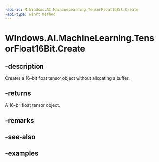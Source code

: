 ```yaml
---
-api-id: M:Windows.AI.MachineLearning.TensorFloat16Bit.Create
-api-type: winrt method
---
```


<!-- Method syntax.
public TensorFloat16Bit TensorFloat16Bit.Create()
-->

# Windows.AI.MachineLearning.TensorFloat16Bit.Create

## -description
Creates a 16-bit float tensor object without allocating a buffer.

## -returns
A 16-bit float tensor object.

## -remarks

## -see-also

## -examples
